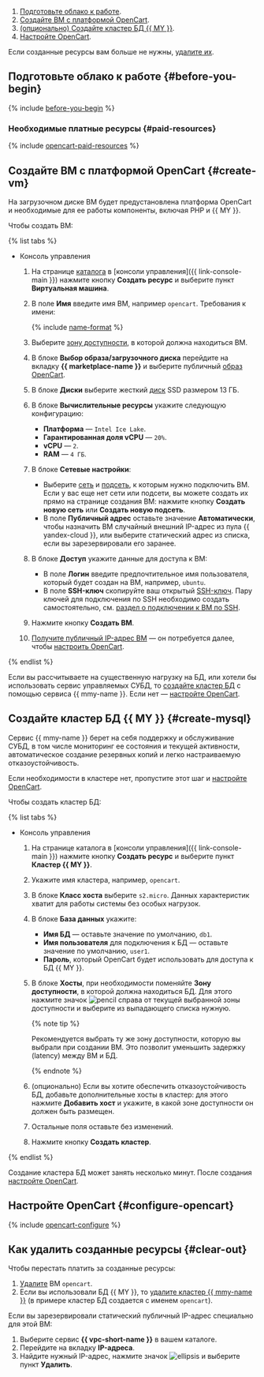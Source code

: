 1. [Подготовьте облако к работе](#before-you-begin).
1. [Создайте ВМ с платформой OpenCart](#create-vm).
1. [(опционально) Создайте кластер БД {{ MY }}](#create-mysql).
1. [Настройте OpenCart](#configure-opencart).

Если созданные ресурсы вам больше не нужны, [удалите их](#clear-out).


## Подготовьте облако к работе {#before-you-begin}

{% include [before-you-begin](../_tutorials_includes/before-you-begin.md) %}

### Необходимые платные ресурсы {#paid-resources}

{% include [opencart-paid-resources](../_tutorials_includes/opencart-paid-resources.md) %}

## Создайте ВМ с платформой OpenCart {#create-vm}

На загрузочном диске ВМ будет предустановлена платформа OpenCart и необходимые для ее работы компоненты, включая PHP и {{ MY }}.

Чтобы создать ВМ:

{% list tabs %}

- Консоль управления

  1. На странице [каталога](../../resource-manager/concepts/resources-hierarchy.md#folder) в [консоли управления]({{ link-console-main }}) нажмите кнопку **Создать ресурс** и выберите пункт **Виртуальная машина**.
  1. В поле **Имя** введите имя ВМ, например `opencart`. Требования к имени:

     {% include [name-format](../../_includes/name-format.md) %}

  1. Выберите [зону доступности](../../overview/concepts/geo-scope.md), в которой должна находиться ВМ.
  1. В блоке **Выбор образа/загрузочного диска** перейдите на вкладку **{{ marketplace-name }}** и выберите публичный [образ](../../compute/concepts/image.md) [OpenCart](/marketplace/products/yc/opencart-3).
  1. В блоке **Диски** выберите жесткий [диск](../../compute/concepts/disk.md) SSD размером 13 ГБ.
  1. В блоке **Вычислительные ресурсы** укажите следующую конфигурацию:
     * **Платформа** — `Intel Ice Lake`.
     * **Гарантированная доля vCPU** — `20%`.
     * **vCPU** — `2`.
     * **RAM** — `4 ГБ`.
  1. В блоке **Сетевые настройки**:
     * Выберите [сеть](../../vpc/concepts/network.md#network) и [подсеть](../../vpc/concepts/network.md#subnet), к которым нужно подключить ВМ. Если у вас еще нет сети или подсети, вы можете создать их прямо на странице создания ВМ: нажмите кнопку **Создать новую сеть** или **Создать новую подсеть**.
     * В поле **Публичный адрес** оставьте значение **Автоматически**, чтобы назначить ВМ случайный внешний IP-адрес из пула {{ yandex-cloud }}, или выберите статический адрес из списка, если вы зарезервировали его заранее.
  1. В блоке **Доступ** укажите данные для доступа к ВМ:
     * В поле **Логин** введите предпочтительное имя пользователя, который будет создан на ВМ, например, `ubuntu`.
     * В поле **SSH-ключ** скопируйте ваш открытый [SSH-ключ](../../glossary/ssh-keygen.md). Пару ключей для подключения по SSH необходимо создать самостоятельно, см. [раздел о подключении к ВМ по SSH](../../compute/operations/vm-connect/ssh.md).
  1. Нажмите кнопку **Создать ВМ**.
  1. [Получите публичный IP-адрес ВМ](../../compute/operations/instance-groups/get-info.md) — он потребуется далее, чтобы [настроить OpenCart](#configure-opencart).

{% endlist %}

Если вы рассчитываете на существенную нагрузку на БД, или хотели бы использовать сервис управляемых СУБД, то [создайте кластер БД](#create-mysql) с помощью сервиса {{ mmy-name }}. Если нет — [настройте OpenCart](#configure-opencart).

## Создайте кластер БД {{ MY }} {#create-mysql}

Сервис {{ mmy-name }} берет на себя поддержку и обслуживание СУБД, в том числе мониторинг ее состояния и текущей активности, автоматическое создание резервных копий и легко настраиваемую отказоустойчивость.

Если необходимости в кластере нет, пропустите этот шаг и [настройте OpenCart](#configure-opencart).

Чтобы создать кластер БД:

{% list tabs %}

- Консоль управления

  1. На странице каталога в [консоли управления]({{ link-console-main }}) нажмите кнопку **Создать ресурс** и выберите пункт **Кластер {{ MY }}**.
  1. Укажите имя кластера, например, `opencart`.
  1. В блоке **Класс хоста** выберите `s2.micro`. Данных характеристик хватит для работы системы без особых нагрузок.
  1. В блоке **База данных** укажите:
     * **Имя БД** — оставьте значение по умолчанию, `db1`.
     * **Имя пользователя** для подключения к БД — оставьте значение по умолчанию, `user1`.
     * **Пароль**, который OpenCart будет использовать для доступа к БД {{ MY }}.
  1. В блоке **Хосты**, при необходимости поменяйте **Зону доступности**, в которой должна находиться БД. Для этого нажмите значок ![pencil](../../_assets/console-icons/pencil.svg) справа от текущей выбранной зоны доступности и выберите из выпадающего списка нужную.

     {% note tip %}

     Рекомендуется выбрать ту же зону доступности, которую вы выбрали при создании ВМ. Это позволит уменьшить задержку (latency) между ВМ и БД.

     {% endnote %}

  1. (опционально) Если вы хотите обеспечить отказоустойчивость БД, добавьте дополнительные хосты в кластер: для этого нажмите **Добавить хост** и укажите, в какой зоне доступности он должен быть размещен.
  1. Остальные поля оставьте без изменений.
  1. Нажмите кнопку **Создать кластер**.

{% endlist %}

Создание кластера БД может занять несколько минут. После создания [настройте OpenCart](#configure-opencart).

## Настройте OpenCart {#configure-opencart}

{% include [opencart-configure](../_tutorials_includes/opencart-configure.md) %}

## Как удалить созданные ресурсы {#clear-out}

Чтобы перестать платить за созданные ресурсы:

1. [Удалите](../../compute/operations/vm-control/vm-delete.md) ВМ `opencart`.
1. Если вы использовали БД {{ MY }}, то [удалите кластер {{ mmy-name }}](../../managed-mysql/operations/cluster-delete.md) (в примере кластер БД создается с именем `opencart`).

Если вы зарезервировали статический публичный IP-адрес специально для этой ВМ:
1. Выберите сервис **{{ vpc-short-name }}** в вашем каталоге.
1. Перейдите на вкладку **IP-адреса**.
1. Найдите нужный IP-адрес, нажмите значок ![ellipsis](../../_assets/console-icons/ellipsis.svg) и выберите пункт **Удалить**.
